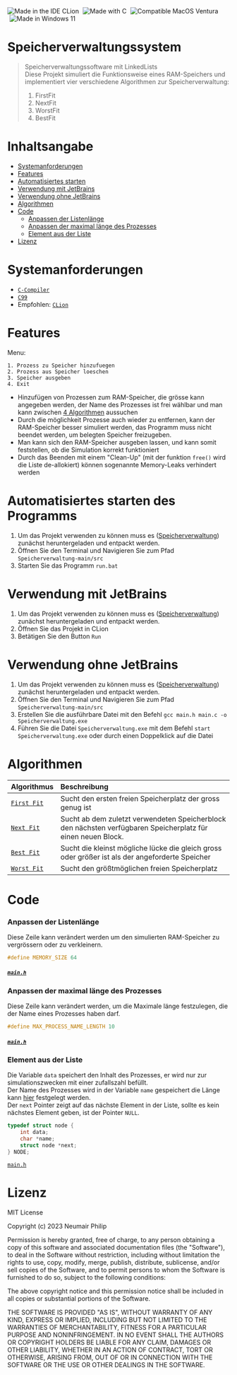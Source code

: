 <img src="https://img.shields.io/badge/Made_With_CLion-black?style=for-the-badge&logo=clion&logoColor=green" style="margin-left: 0" alt="Made in the IDE CLion"/>
<img src="https://img.shields.io/badge/c-%2300599C.svg?style=for-the-badge&logo=c&logoColor=white" style="margin-left: 5px" alt="Made with C"/>
<img src="https://img.shields.io/badge/mac%20os-000000?style=for-the-badge&logo=macos&logoColor=F0F0F0" style="margin-left: 5px" alt="Compatible MacOS Ventura" />
<img src="https://img.shields.io/badge/Windows_11-0078D6?style=for-the-badge&logo=windows11&logoColor=white" style="margin-left: 5px" alt="Made in Windows 11" />

# Speicherverwaltungssystem
>Speicherverwaltungssoftware mit LinkedLists\
>Diese Projekt simuliert die Funktionsweise eines RAM-Speichers und implementiert vier verschiedene Algorithmen zur Speicherverwaltung:
>  1. FirstFit
>  2. NextFit
>  3. WorstFit
>  4. BestFit

# Inhaltsangabe
 * [Systemanforderungen](#systemanforderungen)
 * [Features](#features)
 * [Automatisiertes starten](#automatisiertes-starten-des-programms)
 * [Verwendung mit JetBrains](#verwendung-mit-jetbrains)
 * [Verwendung ohne JetBrains](#verwendung-ohne-jetbrains)
 * [Algorithmen](#algorithmen)
 * [Code](#code)
   * [Anpassen der Listenlänge](#anpassen-der-listenlänge)
   * [Anpassen der maximal länge des Prozesses](#anpassen-der-maximal-länge-des-prozesses)
   * [Element aus der Liste](#element-aus-der-liste)
 * [Lizenz](#lizenz)

# Systemanforderungen
 * [`C-Compiler`](https://gcc.gnu.org/)
 * [`C99`](https://de.wikipedia.org/wiki/C99#:~:text=C99%20steht%20f%C3%BCr%3A,Dunkelwolke%20aus%20dem%20Caldwell%2DKatalog)
 * Empfohlen: [`CLion`](https://www.jetbrains.com/de-de/clion/)

# Features
Menu:
```text
1. Prozess zu Speicher hinzufuegen
2. Prozess aus Speicher loeschen
3. Speicher ausgeben
4. Exit
```

* Hinzufügen von Prozessen zum RAM-Speicher, die grösse kann angegeben werden, der Name des Prozesses ist frei wählbar und man kann zwischen [4 Algorithmen](#algorithmen) aussuchen
* Durch die möglichkeit Prozesse auch wieder zu entfernen, kann der RAM-Speicher besser simuliert werden, das Programm muss nicht beendet werden, um belegten Speicher freizugeben. 
* Man kann sich den RAM-Speicher ausgeben lassen, und kann somit feststellen, ob die Simulation korrekt funktioniert 
* Durch das Beenden mit einem "Clean-Up" (mit der funktion `free()` wird die Liste de-allokiert) können sogenannte Memory-Leaks verhindert werden

# Automatisiertes starten des Programms
  1. Um das Projekt verwenden zu können muss es ([Speicherverwaltung](https://github.com/Nphilip9/Speicherverwaltung/)) zunächst heruntergeladen und entpackt werden.
  2. Öffnen Sie den Terminal und Navigieren Sie zum Pfad `Speicherverwaltung-main/src`
  3. Starten Sie das Programm `run.bat`

# Verwendung mit JetBrains
  1. Um das Projekt verwenden zu können muss es ([Speicherverwaltung](https://github.com/Nphilip9/Speicherverwaltung/)) zunächst heruntergeladen und entpackt werden.
  2. Öffnen Sie das Projekt in CLion
  3. Betätigen Sie den Button `Run`

# Verwendung ohne JetBrains
  1. Um das Projekt verwenden zu können muss es ([Speicherverwaltung](https://github.com/Nphilip9/Speicherverwaltung/)) zunächst heruntergeladen und entpackt werden.
  2. Öffnen Sie den Terminal und Navigieren Sie zum Pfad `Speicherverwaltung-main/src`
  3. Erstellen Sie die ausführbare Datei mit den Befehl `gcc main.h main.c -o Speicherverwaltung.exe`
  4. Führen Sie die Datei `Speicherverwaltung.exe` mit dem Befehl `start Speicherverwaltung.exe` oder durch einen Doppelklick auf die Datei

# Algorithmen
| Algorithmus                    | Beschreibung                                                                                                 |
|:-------------------------------|:-------------------------------------------------------------------------------------------------------------|
| [`First Fit`](src/main.c#L136) | Sucht den ersten freien Speicherplatz der gross genug ist                                                    |
| [`Next Fit`](src/main.c#L153)  | Sucht ab dem zuletzt verwendeten Speicherblock den nächsten verfügbaren Speicherplatz für einen neuen Block. |
| [`Best Fit`](src/main.c#L181)  | Sucht die kleinst mögliche lücke die gleich gross oder größer ist als der angeforderte Speicher              |
| [`Worst Fit`](src/main.c#L210) | Sucht den größtmöglichen freien Speicherplatz                                                                |

# Code
### Anpassen der Listenlänge
Diese Zeile kann verändert werden um den simulierten RAM-Speicher zu vergrössern oder zu verkleinern.
```C
#define MEMORY_SIZE 64
```
##### [`main.h`](src/main.h#L9)
### Anpassen der maximal länge des Prozesses
Diese Zeile kann verändert werden, um die Maximale länge festzulegen, die der Name eines Prozesses haben darf.
```C
#define MAX_PROCESS_NAME_LENGTH 10
```
##### [`main.h`](src/main.h#L10)

### Element aus der Liste
Die Variable `data` speichert den Inhalt des Prozesses, er wird nur zur simulationszwecken mit einer zufallszahl befüllt.\
Der Name des Prozesses wird in der Variable `name` gespeichert die Länge kann [hier](src/main.h#L12) festgelegt werden.\
Der `next` Pointer zeigt auf das nächste Element in der Liste, sollte es kein nächstes Element geben, ist der Pointer `NULL`.
```C
typedef struct node {
    int data;
    char *name;
    struct node *next;
} NODE;
```
[`main.h`](src/main.h#L10)
# Lizenz
MIT License

Copyright (c) 2023 Neumair Philip

Permission is hereby granted, free of charge, to any person obtaining a copy
of this software and associated documentation files (the "Software"), to deal
in the Software without restriction, including without limitation the rights
to use, copy, modify, merge, publish, distribute, sublicense, and/or sell
copies of the Software, and to permit persons to whom the Software is
furnished to do so, subject to the following conditions:

The above copyright notice and this permission notice shall be included in all
copies or substantial portions of the Software.

THE SOFTWARE IS PROVIDED "AS IS", WITHOUT WARRANTY OF ANY KIND, EXPRESS OR
IMPLIED, INCLUDING BUT NOT LIMITED TO THE WARRANTIES OF MERCHANTABILITY,
FITNESS FOR A PARTICULAR PURPOSE AND NONINFRINGEMENT. IN NO EVENT SHALL THE
AUTHORS OR COPYRIGHT HOLDERS BE LIABLE FOR ANY CLAIM, DAMAGES OR OTHER
LIABILITY, WHETHER IN AN ACTION OF CONTRACT, TORT OR OTHERWISE, ARISING FROM,
OUT OF OR IN CONNECTION WITH THE SOFTWARE OR THE USE OR OTHER DEALINGS IN THE
SOFTWARE.